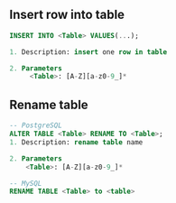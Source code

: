 ## Insert row into table
```SQL
INSERT INTO <Table> VALUES(...);

1. Description: insert one row in table

2. Parameters
     <Table>: [A-Z][a-z0-9_]*
```

## Rename table
```SQL
-- PostgreSQL
ALTER TABLE <Table> RENAME TO <Table>;
1. Description: rename table name

2. Parameters
    <Table>: [A-Z][a-z0-9_]*

-- MySQL
RENAME TABLE <Table> to <table>
```

